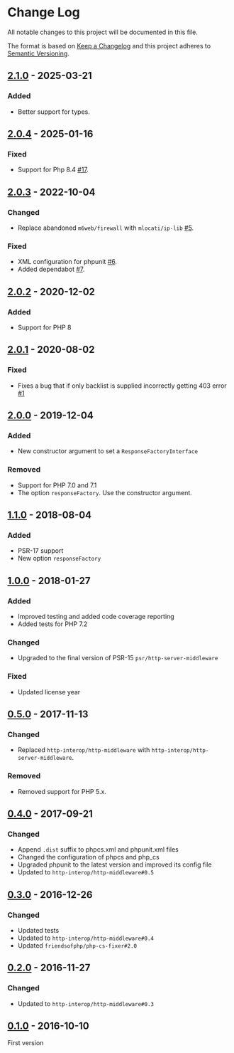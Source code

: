 # Change Log
All notable changes to this project will be documented in this file.

The format is based on [Keep a Changelog](http://keepachangelog.com/)
and this project adheres to [Semantic Versioning](http://semver.org/).

## [2.1.0] - 2025-03-21
### Added
- Better support for types.

## [2.0.4] - 2025-01-16
### Fixed
- Support for Php 8.4 [#17].

## [2.0.3] - 2022-10-04
### Changed
- Replace abandoned `m6web/firewall` with `mlocati/ip-lib` [#5].

### Fixed
- XML configuration for phpunit [#6].
- Added dependabot [#7].

## [2.0.2] - 2020-12-02
### Added
- Support for PHP 8

## [2.0.1] - 2020-08-02
### Fixed
- Fixes a bug that if only backlist is supplied incorrectly getting 403 error [#1]

## [2.0.0] - 2019-12-04
### Added
- New constructor argument to set a `ResponseFactoryInterface`

### Removed
- Support for PHP 7.0 and 7.1
- The option `responseFactory`. Use the constructor argument.

## [1.1.0] - 2018-08-04
### Added
- PSR-17 support
- New option `responseFactory`

## [1.0.0] - 2018-01-27
### Added
- Improved testing and added code coverage reporting
- Added tests for PHP 7.2

### Changed
- Upgraded to the final version of PSR-15 `psr/http-server-middleware`

### Fixed
- Updated license year

## [0.5.0] - 2017-11-13
### Changed
- Replaced `http-interop/http-middleware` with  `http-interop/http-server-middleware`.

### Removed
- Removed support for PHP 5.x.

## [0.4.0] - 2017-09-21
### Changed
- Append `.dist` suffix to phpcs.xml and phpunit.xml files
- Changed the configuration of phpcs and php_cs
- Upgraded phpunit to the latest version and improved its config file
- Updated to `http-interop/http-middleware#0.5`

## [0.3.0] - 2016-12-26
### Changed
- Updated tests
- Updated to `http-interop/http-middleware#0.4`
- Updated `friendsofphp/php-cs-fixer#2.0`

## [0.2.0] - 2016-11-27
### Changed
- Updated to `http-interop/http-middleware#0.3`

## [0.1.0] - 2016-10-10
First version

[#1]: https://github.com/middlewares/firewall/issues/1
[#5]: https://github.com/middlewares/firewall/issues/5
[#6]: https://github.com/middlewares/firewall/issues/6
[#7]: https://github.com/middlewares/firewall/issues/7
[#17]: https://github.com/middlewares/firewall/issues/17

[2.1.0]: https://github.com/middlewares/firewall/compare/v2.0.4...v2.1.0
[2.0.4]: https://github.com/middlewares/firewall/compare/v2.0.3...v2.0.4
[2.0.3]: https://github.com/middlewares/firewall/compare/v2.0.2...v2.0.3
[2.0.2]: https://github.com/middlewares/firewall/compare/v2.0.1...v2.0.2
[2.0.1]: https://github.com/middlewares/firewall/compare/v2.0.0...v2.0.1
[2.0.0]: https://github.com/middlewares/firewall/compare/v1.1.0...v2.0.0
[1.1.0]: https://github.com/middlewares/firewall/compare/v1.0.0...v1.1.0
[1.0.0]: https://github.com/middlewares/firewall/compare/v0.5.0...v1.0.0
[0.5.0]: https://github.com/middlewares/firewall/compare/v0.4.0...v0.5.0
[0.4.0]: https://github.com/middlewares/firewall/compare/v0.3.0...v0.4.0
[0.3.0]: https://github.com/middlewares/firewall/compare/v0.2.0...v0.3.0
[0.2.0]: https://github.com/middlewares/firewall/compare/v0.1.0...v0.2.0
[0.1.0]: https://github.com/middlewares/firewall/releases/tag/v0.1.0

